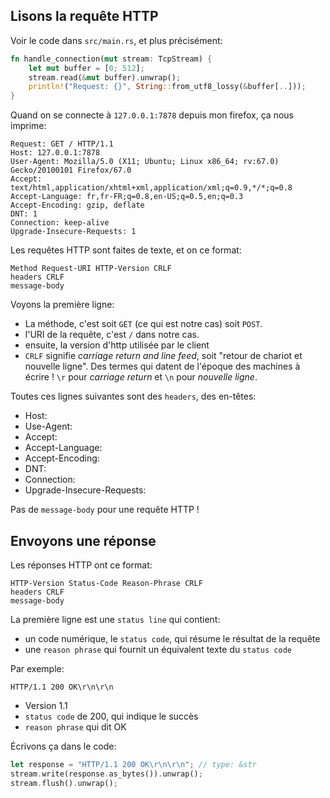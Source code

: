 ## Lisons la requête HTTP

Voir le code dans `src/main.rs`, et plus précisément:

```rust
fn handle_connection(mut stream: TcpStream) {
    let mut buffer = [0; 512];
    stream.read(&mut buffer).unwrap();
    println!("Request: {}", String::from_utf8_lossy(&buffer[..]));
}
```

Quand on se connecte à `127.0.0.1:7878` depuis mon firefox, ça nous imprime:

```
Request: GET / HTTP/1.1
Host: 127.0.0.1:7878
User-Agent: Mozilla/5.0 (X11; Ubuntu; Linux x86_64; rv:67.0) Gecko/20100101 Firefox/67.0
Accept: text/html,application/xhtml+xml,application/xml;q=0.9,*/*;q=0.8
Accept-Language: fr,fr-FR;q=0.8,en-US;q=0.5,en;q=0.3
Accept-Encoding: gzip, deflate
DNT: 1
Connection: keep-alive
Upgrade-Insecure-Requests: 1
```

Les requêtes HTTP sont faites de texte, et on ce format:

```
Method Request-URI HTTP-Version CRLF
headers CRLF
message-body
```

Voyons la première ligne:
* La méthode, c'est soit `GET` (ce qui est notre cas) soit `POST`.
* l'URI de la requête, c'est `/` dans notre cas.
* ensuite, la version d'http utilisée par le client
* `CRLF` signifie *carriage return and line feed*, soit "retour de chariot et nouvelle ligne". Des termes qui datent de l'époque des machines à écrire ! `\r` pour *carriage return* et `\n` pour *nouvelle ligne*.

Toutes ces lignes suivantes sont des `headers`, des en-têtes:
* Host:
* Use-Agent:
* Accept:
* Accept-Language:
* Accept-Encoding:
* DNT:
* Connection:
* Upgrade-Insecure-Requests:

Pas de `message-body` pour une requête HTTP !

## Envoyons une réponse

Les réponses HTTP ont ce format:

```
HTTP-Version Status-Code Reason-Phrase CRLF
headers CRLF
message-body
```

La première ligne est une `status line` qui contient:
* un code numérique, le `status code`, qui résume le résultat de la requête
* une `reason phrase` qui fournit un équivalent texte du `status code`

Par exemple:

```
HTTP/1.1 200 OK\r\n\r\n
```

* Version 1.1
* `status code` de 200, qui indique le succès
* `reason phrase` qui dit OK

Écrivons ça dans le code:

```rust
let response = "HTTP/1.1 200 OK\r\n\r\n"; // type: &str
stream.write(response.as_bytes()).unwrap();
stream.flush().unwrap();
```

